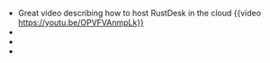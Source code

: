- Great video describing how to host RustDesk in the cloud {{video https://youtu.be/OPVFVAnmpLk}}
-
-
-